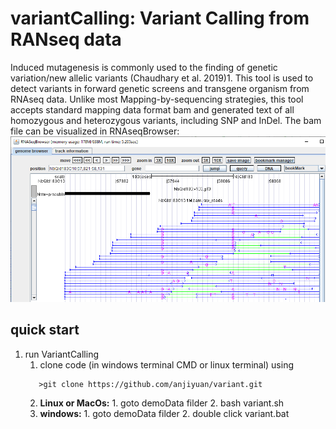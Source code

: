 # variantCalling: Variant Calling from RANseq data

Induced mutagenesis is commonly used to the finding of genetic variation/new allelic variants (Chaudhary et al. 2019)1. This tool is used to detect variants in forward genetic screens and transgene organism from RNAseq data. Unlike most Mapping-by-sequencing strategies, this tool accepts standard mapping data format bam and generated text of all homozygous and heterozygous variants, including SNP and InDel. The bam file can be visualized in RNAseqBrowser:
![image](image/RNAseqBrowser.png)
## quick start
1. run VariantCalling
    1. clone code (in windows terminal CMD or linux terminal) using 
    ```console
       >git clone https://github.com/anjiyuan/variant.git
    ```
    2. **Linux or MacOs:** 1. goto demoData filder 2. bash variant.sh
    3. **windows:** 1. goto demoData filder 2. double click variant.bat


